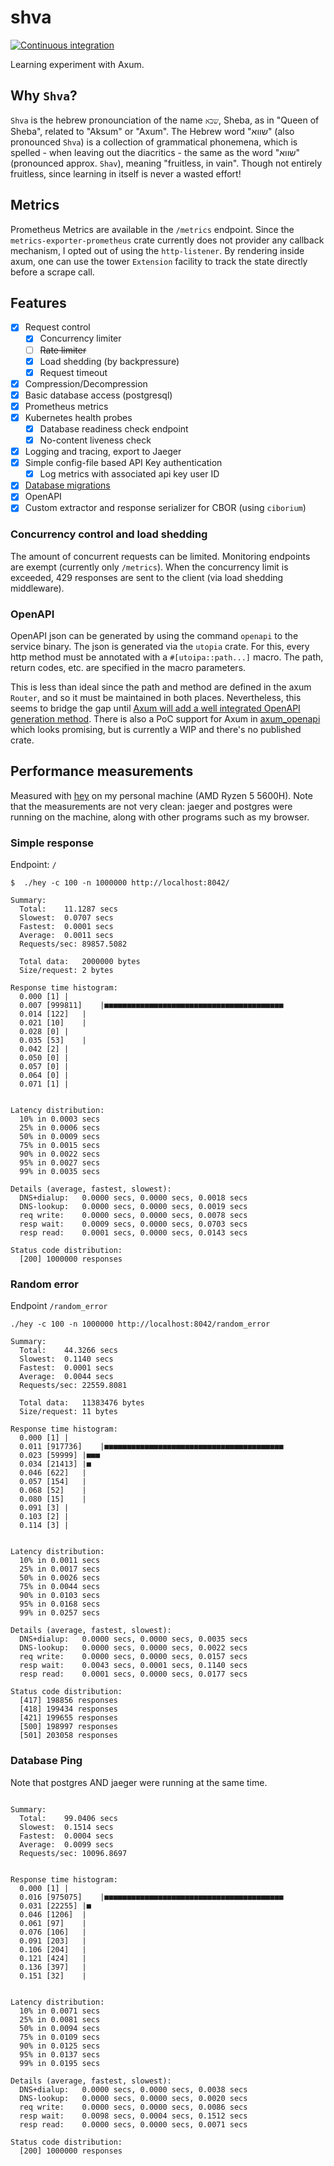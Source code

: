 # shva

[![Continuous integration](https://github.com/eldad/shva/actions/workflows/rust.yml/badge.svg)](https://github.com/eldad/shva/actions/workflows/rust.yml)

Learning experiment with Axum.

## Why `Shva`?

`Shva` is the hebrew pronounciation of the name `שבא`, Sheba, as in "Queen of Sheba", related to "Aksum" or "Axum".
The Hebrew word "שווא" (also pronounced `Shva`) is a collection of grammatical phonemena, which is spelled - when leaving out the diacritics - the same as the word "שווא" (pronounced approx. `Shav`), meaning "fruitless, in vain".
Though not entirely fruitless, since learning in itself is never a wasted effort!

## Metrics

Prometheus Metrics are available in the `/metrics` endpoint.
Since the `metrics-exporter-prometheus` crate currently does not provider any callback mechanism, I opted out of using the `http-listener`.
By rendering inside axum, one can use the tower `Extension` facility to track the state directly before a scrape call.

## Features

- [x] Request control
  - [x] Concurrency limiter
  - [ ] ~~Rate limiter~~
  - [x] Load shedding (by backpressure)
  - [x] Request timeout
- [x] Compression/Decompression
- [x] Basic database access (postgresql)
- [x] Prometheus metrics
- [x] Kubernetes health probes
  - [x] Database readiness check endpoint
  - [x] No-content liveness check
- [x] Logging and tracing, export to Jaeger
- [x] Simple config-file based API Key authentication
  - [x] Log metrics with associated api key user ID
- [x] [Database migrations](https://github.com/rust-db/refinery)
- [x] OpenAPI
- [x] Custom extractor and response serializer for CBOR (using `ciborium`)

### Concurrency control and load shedding

The amount of concurrent requests can be limited. Monitoring endpoints are exempt (currently only `/metrics`).
When the concurrency limit is exceeded, 429 responses are sent to the client (via load shedding middleware).

### OpenAPI

OpenAPI json can be generated by using the command `openapi` to the service binary.
The json is generated via the `utopia` crate. For this, every http method must be annotated with a `#[utoipa::path...]` macro.
The path, return codes, etc. are specified in the macro parameters.

This is less than ideal since the path and method are defined in the axum `Router`, and so it must be maintained in both places.
Nevertheless, this seems to bridge the gap until [Axum will add a well integrated OpenAPI generation method](https://github.com/tokio-rs/axum/issues/50).
There is also a PoC support for Axum in [axum_openapi](https://github.com/jakobhellermann/axum_openapi) which looks promising, but is currently a WIP and there's no published crate.

## Performance measurements

Measured with [hey](https://github.com/rakyll/hey) on my personal machine (AMD Ryzen 5 5600H).
Note that the measurements are not very clean: jaeger and postgres were running on the machine, along with other programs such as my browser.

### Simple response

Endpoint: `/`

```
$  ./hey -c 100 -n 1000000 http://localhost:8042/

Summary:
  Total:	11.1287 secs
  Slowest:	0.0707 secs
  Fastest:	0.0001 secs
  Average:	0.0011 secs
  Requests/sec:	89857.5082

  Total data:	2000000 bytes
  Size/request:	2 bytes

Response time histogram:
  0.000 [1]	|
  0.007 [999811]	|■■■■■■■■■■■■■■■■■■■■■■■■■■■■■■■■■■■■■■■■
  0.014 [122]	|
  0.021 [10]	|
  0.028 [0]	|
  0.035 [53]	|
  0.042 [2]	|
  0.050 [0]	|
  0.057 [0]	|
  0.064 [0]	|
  0.071 [1]	|


Latency distribution:
  10% in 0.0003 secs
  25% in 0.0006 secs
  50% in 0.0009 secs
  75% in 0.0015 secs
  90% in 0.0022 secs
  95% in 0.0027 secs
  99% in 0.0035 secs

Details (average, fastest, slowest):
  DNS+dialup:	0.0000 secs, 0.0000 secs, 0.0018 secs
  DNS-lookup:	0.0000 secs, 0.0000 secs, 0.0019 secs
  req write:	0.0000 secs, 0.0000 secs, 0.0078 secs
  resp wait:	0.0009 secs, 0.0000 secs, 0.0703 secs
  resp read:	0.0001 secs, 0.0000 secs, 0.0143 secs

Status code distribution:
  [200]	1000000 responses
```

### Random error

Endpoint `/random_error`

```
./hey -c 100 -n 1000000 http://localhost:8042/random_error

Summary:
  Total:	44.3266 secs
  Slowest:	0.1140 secs
  Fastest:	0.0001 secs
  Average:	0.0044 secs
  Requests/sec:	22559.8081

  Total data:	11383476 bytes
  Size/request:	11 bytes

Response time histogram:
  0.000 [1]	|
  0.011 [917736]	|■■■■■■■■■■■■■■■■■■■■■■■■■■■■■■■■■■■■■■■■
  0.023 [59999]	|■■■
  0.034 [21413]	|■
  0.046 [622]	|
  0.057 [154]	|
  0.068 [52]	|
  0.080 [15]	|
  0.091 [3]	|
  0.103 [2]	|
  0.114 [3]	|


Latency distribution:
  10% in 0.0011 secs
  25% in 0.0017 secs
  50% in 0.0026 secs
  75% in 0.0044 secs
  90% in 0.0103 secs
  95% in 0.0168 secs
  99% in 0.0257 secs

Details (average, fastest, slowest):
  DNS+dialup:	0.0000 secs, 0.0000 secs, 0.0035 secs
  DNS-lookup:	0.0000 secs, 0.0000 secs, 0.0022 secs
  req write:	0.0000 secs, 0.0000 secs, 0.0157 secs
  resp wait:	0.0043 secs, 0.0001 secs, 0.1140 secs
  resp read:	0.0001 secs, 0.0000 secs, 0.0177 secs

Status code distribution:
  [417]	198856 responses
  [418]	199434 responses
  [421]	199655 responses
  [500]	198997 responses
  [501]	203058 responses
```

### Database Ping

Note that postgres AND jaeger were running at the same time.

```

Summary:
  Total:	99.0406 secs
  Slowest:	0.1514 secs
  Fastest:	0.0004 secs
  Average:	0.0099 secs
  Requests/sec:	10096.8697


Response time histogram:
  0.000 [1]	|
  0.016 [975075]	|■■■■■■■■■■■■■■■■■■■■■■■■■■■■■■■■■■■■■■■■
  0.031 [22255]	|■
  0.046 [1206]	|
  0.061 [97]	|
  0.076 [106]	|
  0.091 [203]	|
  0.106 [204]	|
  0.121 [424]	|
  0.136 [397]	|
  0.151 [32]	|


Latency distribution:
  10% in 0.0071 secs
  25% in 0.0081 secs
  50% in 0.0094 secs
  75% in 0.0109 secs
  90% in 0.0125 secs
  95% in 0.0137 secs
  99% in 0.0195 secs

Details (average, fastest, slowest):
  DNS+dialup:	0.0000 secs, 0.0000 secs, 0.0038 secs
  DNS-lookup:	0.0000 secs, 0.0000 secs, 0.0020 secs
  req write:	0.0000 secs, 0.0000 secs, 0.0086 secs
  resp wait:	0.0098 secs, 0.0004 secs, 0.1512 secs
  resp read:	0.0000 secs, 0.0000 secs, 0.0071 secs

Status code distribution:
  [200]	1000000 responses
```
